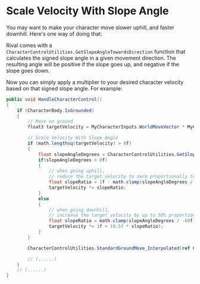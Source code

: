 
# Scale Velocity With Slope Angle

You may want to make your character move slower uphill, and faster downhill. Here's one way of doing that:

Rival comes with a `CharacterControlUtilities.GetSlopeAngleTowardsDirection` function that calculates the signed slope angle in a given movement direction. The resulting angle will be positive if the slope goes up, and negative if the slope goes down.

Now you can simply apply a multiplier to your desired character velocity based on that signed slope angle. For example:
```cs
public void HandleCharacterControl()
{
    if (CharacterBody.IsGrounded)
    {
        // Move on ground
        float3 targetVelocity = MyCharacterInputs.WorldMoveVector * MyCharacter.GroundMaxSpeed;

        // Scale Velocity With Slope Angle
        if (math.lengthsq(targetVelocity) > 0f)
        {
            float slopeAngleDegrees = CharacterControlUtilities.GetSlopeAngleTowardsDirection(true, targetVelocity, CharacterBody.GroundHit.Normal, GroundingUp);
            if(slopeAngleDegrees > 0f)
            {
                // when going uphill,
                // reduce the target velocity to zero proportionally to the slope angle, and up to a maximum slope of 60 degrees
                float slopeRatio = 1f - math.clamp(slopeAngleDegrees / 60f, 0f, 1f);
                targetVelocity *= slopeRatio;
            } 
            else
            {
                // when going downhill,
                // increase the target velocity by up to 50% proportionally to the slope angle, and up to a maximum slope of 60 degrees
                float slopeRatio = math.clamp(slopeAngleDegrees / -60f, 0f, 1f);
                targetVelocity *= 1f + (0.5f * slopeRatio);
            }
        }

        CharacterControlUtilities.StandardGroundMove_Interpolated(ref CharacterBody.RelativeVelocity, targetVelocity, MyCharacter.GroundedMovementSharpness, DeltaTime, GroundingUp, CharacterBody.GroundHit.Normal);

        // (......)
    }
    // (......)
}

```